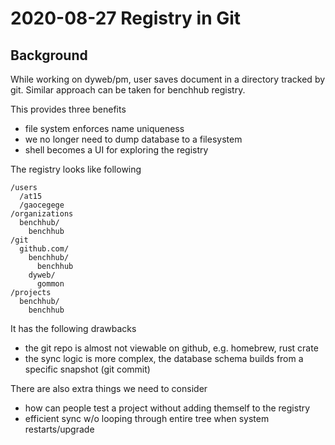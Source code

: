 # 2020-08-27 Registry in Git

## Background

While working on dyweb/pm, user saves document in a directory tracked by git.
Similar approach can be taken for benchhub registry.

This provides three benefits

- file system enforces name uniqueness
- we no longer need to dump database to a filesystem
- shell becomes a UI for exploring the registry

The registry looks like following

```
/users
  /at15
  /gaocegege
/organizations
  benchhub/
    benchhub
/git
  github.com/
    benchhub/
      benchhub
    dyweb/
      gommon
/projects
  benchhub/
    benchhub
```

It has the following drawbacks

- the git repo is almost not viewable on github, e.g. homebrew, rust crate
- the sync logic is more complex, the database schema builds from a specific snapshot (git commit)

There are also extra things we need to consider

- how can people test a project without adding themself to the registry
- efficient sync w/o looping through entire tree when system restarts/upgrade
